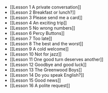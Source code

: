 - [[Lesson 1 A private conversation]]
- [[Lesson 2 Breakfast or lunch?]]
- [[Lesson 3 Please send me a card]]
- [[Lesson 4 An exciting trip]]
- [[Lesson 5 No wrong numbers]]
- [[Lesson 6 Percy Buttons]]
- [[Lesson 7 Too late]]
- [[Lesson 8 The best and the worst]]
- [[Lesson 9 A cold welcome]]
- [[Lesson 10 Not for jazz]]
- [[Lesson 11 One good turn deserves another]]
- [[Lesson 12 Goodbye and good luck]]
- [[Lesson 13 The Greenwood Boys]]
- [[Lesson 14 Do you speak English?]]
- [[Lesson 15 Good news]]
- [[Lesson 16 A polite request]]